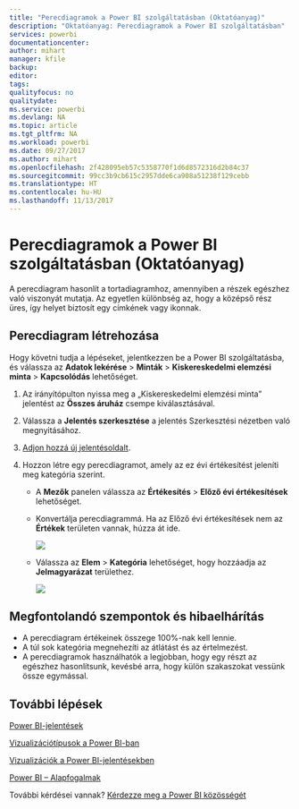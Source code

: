 ```yaml
---
title: "Perecdiagramok a Power BI szolgáltatásban (Oktatóanyag)"
description: "Oktatóanyag: Perecdiagramok a Power BI szolgáltatásban"
services: powerbi
documentationcenter: 
author: mihart
manager: kfile
backup: 
editor: 
tags: 
qualityfocus: no
qualitydate: 
ms.service: powerbi
ms.devlang: NA
ms.topic: article
ms.tgt_pltfrm: NA
ms.workload: powerbi
ms.date: 09/27/2017
ms.author: mihart
ms.openlocfilehash: 2f428095eb57c5358770f1d6d8572316d2b84c37
ms.sourcegitcommit: 99cc3b9cb615c2957dde6ca908a51238f129cebb
ms.translationtype: HT
ms.contentlocale: hu-HU
ms.lasthandoff: 11/13/2017
---
```

# <a name="doughnut-charts-in-power-bi-tutorial"></a>Perecdiagramok a Power BI szolgáltatásban (Oktatóanyag)
A perecdiagram hasonlít a tortadiagramhoz, amennyiben a részek egészhez való viszonyát mutatja. Az egyetlen különbség az, hogy a középső rész üres, így helyet biztosít egy címkének vagy ikonnak.

## <a name="create-a-doughnut-chart"></a>Perecdiagram létrehozása
Hogy követni tudja a lépéseket, jelentkezzen be a Power BI szolgáltatásba, és válassza az **Adatok lekérése** \> **Minták** \> **Kiskereskedelmi elemzési minta** \> **Kapcsolódás** lehetőséget. 

1. Az irányítópulton nyissa meg a „Kiskereskedelmi elemzési minta” jelentést az **Összes áruház** csempe kiválasztásával.
2. Válassza a **Jelentés szerkesztése** a jelentés Szerkesztési nézetben való megnyitásához.
3. [Adjon hozzá új jelentésoldalt](power-bi-report-add-page.md).
4. Hozzon létre egy perecdiagramot, amely az ez évi értékesítést jeleníti meg kategória szerint.
   
   * A **Mezők** panelen válassza az **Értékesítés** \> **Előző évi értékesítések** lehetőséget.
   * Konvertálja perecdiagrammá. Ha az Előző évi értékesítések nem az **Értékek** területen vannak, húzza át ide.
     
       ![](media/power-bi-visualization-doughnut-charts/convertdonut.png)
   * Válassza az **Elem** \> **Kategória** lehetőséget, hogy hozzáadja az **Jelmagyarázat** területhez. 
     
       ![](media/power-bi-visualization-doughnut-charts/doughnuttutorial.png)

## <a name="considerations-and-troubleshooting"></a>Megfontolandó szempontok és hibaelhárítás
* A perecdiagram értékeinek összege 100%-nak kell lennie.
* A túl sok kategória megnehezíti az átlátást és az értelmezést.
* A perecdiagramok használhatók a legjobban, hogy egy részt az egészhez hasonlítsunk, kevésbé arra, hogy külön szakaszokat vessünk össze egymással. 

## <a name="next-steps"></a>További lépések
[Power BI-jelentések](service-reports.md)

[Vizualizációtípusok a Power BI-ban](power-bi-visualization-types-for-reports-and-q-and-a.md)

[Vizualizációk a Power BI-jelentésekben](power-bi-report-visualizations.md)

[Power BI – Alapfogalmak](service-basic-concepts.md)

További kérdései vannak? [Kérdezze meg a Power BI közösségét](http://community.powerbi.com/)

